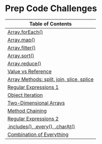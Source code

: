 # Prep Code Challenges

|Table of Contents|
|-----------------|
|[Array.forEach()](./code-challenges/challenges-01.test.js)|
|[Array.map()](./code-challenges/challenges-02.test.js)|
|[Array.filter()](./code-challenges/challenges-03.test.js)|
|[Array.sort()](./code-challenges/challenges-04.test.js)|
|[Array.reduce()](./code-challenges/challenges-05.test.js)|
|[Value vs Reference](./code-challenges/challenges-06.test.js)|
|[Array Methods: split, join, slice, splice](./code-challenges/challenges-07.test.js)|
|[Regular Expressions 1](./code-challenges/challenges-08.test.js)|
|[Object Iteration](./code-challenges/challenges-09.test.js)|
|[Two-Dimensional Arrays](./code-challenges/challenges-10.test.js)|
|[Method Chaining](./code-challenges/challenges-11.test.js)|
|[Regular Expressions 2](./code-challenges/challenges-12.test.js)|
|[.includes(), .every(), .charAt()](./code-challenges/challenges-13.test.js)|
|[Combination of Everything](./code-challenges/challenges-15.test.js)|
